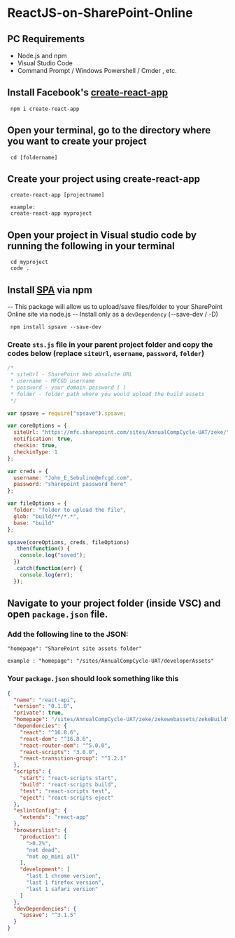# ReactJS-on-SharePoint-Online

## PC Requirements

- Node.js and npm
- Visual Studio Code
- Command Prompt / Windows Powershell / Cmder , etc.

## Install Facebook's [create-react-app](https://github.com/facebook/create-react-app)

```
 npm i create-react-app
```

## Open your terminal, go to the directory where you want to create your project

```
 cd [foldername]
```

## Create your project using create-react-app

```
 create-react-app [projectname]

 example:
 create-react-app myproject
```

## Open your project in Visual studio code by running the following in your terminal

```
 cd myproject
 code .
```

## Install [SPA](https://github.com/s-KaiNet/spsave) via npm

-- This package will allow us to upload/save files/folder to your SharePoint Online site via node.js
-- Install only as a `devDependency` (--save-dev / -D)

```
 npm install spsave --save-dev
```

### Create `sts.js` file in your parent project folder and copy the codes below (replace `siteUrl`, `username`, `password`, `folder`)

```javascript
/*
 * siteUrl - SharePoint Web absolute URL
 * username - MFCGD username
 * password - your domain password ( )
 * folder - folder path where you would upload the build assets
 */

var spsave = require("spsave").spsave;

var coreOptions = {
  siteUrl: "https://mfc.sharepoint.com/sites/AnnualCompCycle-UAT/zeke/",
  notification: true,
  checkin: true,
  checkinType: 1
};

var creds = {
  username: "John_E_Sebulino@mfcgd.com",
  password: "sharepoint password here"
};

var fileOptions = {
  folder: "folder to upload the file",
  glob: "build/**/*.*",
  base: "build"
};

spsave(coreOptions, creds, fileOptions)
  .then(function() {
    console.log("saved");
  })
  .catch(function(err) {
    console.log(err);
  });
```

## Navigate to your project folder (inside VSC) and open `package.json` file.

### Add the following line to the JSON:

```
"homepage": "SharePoint site assets folder"

example : "homepage": "/sites/AnnualCompCycle-UAT/developerAssets"
```

### Your `package.json` should look something like this

```JSON
{
  "name": "react-api",
  "version": "0.1.0",
  "private": true,
  "homepage": "/sites/AnnualCompCycle-UAT/zeke/zekewebassets/zekeBuild",
  "dependencies": {
    "react": "^16.8.6",
    "react-dom": "^16.8.6",
    "react-router-dom": "^5.0.0",
    "react-scripts": "3.0.0",
    "react-transition-group": "^1.2.1"
  },
  "scripts": {
    "start": "react-scripts start",
    "build": "react-scripts build",
    "test": "react-scripts test",
    "eject": "react-scripts eject"
  },
  "eslintConfig": {
    "extends": "react-app"
  },
  "browserslist": {
    "production": [
      ">0.2%",
      "not dead",
      "not op_mini all"
    ],
    "development": [
      "last 1 chrome version",
      "last 1 firefox version",
      "last 1 safari version"
    ]
  },
  "devDependencies": {
    "spsave": "^3.1.5"
  }
}

```
